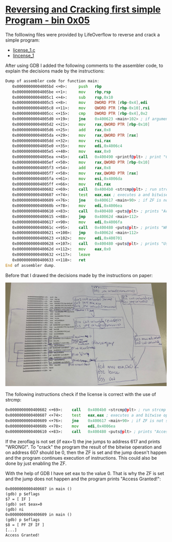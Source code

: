 # [Reversing and Cracking first simple Program - bin 0x05](https://youtu.be/VroEiMOJPm8)
The folllowing files were provided by LifeOverflow to reverse and crack a simple program:
* [license_1.c](https://github.com/Zawadidone/Native-code/blob/master/binary-hacking/0x05/license_1.c)
* [lincense_1](https://github.com/Zawadidone/Native-code/blob/master/binary-hacking/0x05/license_1)

After using GDB I added the following comments to the assembler code, to explain the decisions made by the instructions:
```asm
Dump of assembler code for function main:
   0x00000000004005bd <+0>:     push   rbp
   0x00000000004005be <+1>:     mov    rbp,rsp
   0x00000000004005c1 <+4>:     sub    rsp,0x10
   0x00000000004005c5 <+8>:     mov    DWORD PTR [rbp-0x4],edi
   0x00000000004005c8 <+11>:    mov    QWORD PTR [rbp-0x10],rsi 
   0x00000000004005cc <+15>:    cmp    DWORD PTR [rbp-0x4],0x2
   0x00000000004005d0 <+19>:    jne    0x400623 <main+102> ; if argument 1 is none jmp to main+102
   0x00000000004005d2 <+21>:    mov    rax,QWORD PTR [rbp-0x10]
   0x00000000004005d6 <+25>:    add    rax,0x8
   0x00000000004005da <+29>:    mov    rax,QWORD PTR [rax]
   0x00000000004005dd <+32>:    mov    rsi,rax
   0x00000000004005e0 <+35>:    mov    edi,0x4006c4
   0x00000000004005e5 <+40>:    mov    eax,0x0
   0x00000000004005ea <+45>:    call   0x400490 <printf@plt> ; print "Checking License:"
   0x00000000004005ef <+50>:    mov    rax,QWORD PTR [rbp-0x10]
   0x00000000004005f3 <+54>:    add    rax,0x8
   0x00000000004005f7 <+58>:    mov    rax,QWORD PTR [rax]
   0x00000000004005fa <+61>:    mov    esi,0x4006da
   0x00000000004005ff <+66>:    mov    rdi,rax
   0x0000000000400602 <+69>:    call   0x4004b0 <strcmp@plt> ; run strcmp on argument 1
   0x0000000000400607 <+74>:    test   eax,eax ; executes a and bitwise operation: and 1, {first argument} : if result is 0 ZF is set
   0x0000000000400609 <+76>:    jne    0x400617 <main+90> ; if ZF is not set jmp to 617
   0x000000000040060b <+78>:    mov    edi,0x4006ea
   0x0000000000400610 <+83>:    call   0x400480 <puts@plt> ; prints "Access Granted!"
   0x0000000000400615 <+88>:    jmp    0x40062d <main+112>
   0x0000000000400617 <+90>:    mov    edi,0x4006fa
   0x000000000040061c <+95>:    call   0x400480 <puts@plt> ; prints "WRONG!"
   0x0000000000400621 <+100>:   jmp    0x40062d <main+112>
   0x0000000000400623 <+102>:   mov    edi,0x400701
   0x0000000000400628 <+107>:   call   0x400480 <puts@plt> ; prints "Usage: <key>"
   0x000000000040062d <+112>:   mov    eax,0x0
   0x0000000000400632 <+117>:   leave
   0x0000000000400633 <+118>:   ret
End of assembler dump.
```

Before that I drawed the decisions made by the instructions on paper:

![Disas view with pen](disas-view.JPG)

The following instructions check if the license is correct with the use of strcmp:
```asm
0x0000000000400602 <+69>:    call   0x4004b0 <strcmp@plt> ; run strcmp on argument 1
0x0000000000400607 <+74>:    test   eax,eax ; executes a and bitwise operation: and 1, {first argument} : if result is 0 ZF is set
0x0000000000400609 <+76>:    jne    0x400617 <main+90> ; if ZF is not set jmp to 617
0x000000000040060b <+78>:    mov    edi,0x4006ea
0x0000000000400610 <+83>:    call   0x400480 <puts@plt> ; prints "Access Granted!"
```
If the zeroflag is not set (if eax=1) the jne jumps to address 617 and prints "WRONG!". To "crack" the program the result of the bitwise operation and on address 607 should be 0, then the ZF is set and the jump doesn't happen and the program continues execution of instructions. This could also be done by just enabling the ZF.

With the help of GDB I have set eax to the value 0. That is why the ZF is set and the jump does not happen and the program prints "Access Granted!":
```gdb
0x0000000000400607 in main ()
(gdb) p $eflags
$7 = [ IF ]
(gdb) set $eax=0
(gdb) ni
0x0000000000400609 in main ()
(gdb) p $eflags
$8 = [ PF ZF IF ]
[...]
Access Granted!
```
